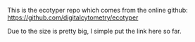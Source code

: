 This is the ecotyper repo which comes from the online github:
https://github.com/digitalcytometry/ecotyper

Due to the size is pretty big, I simple put the link here so far. 
